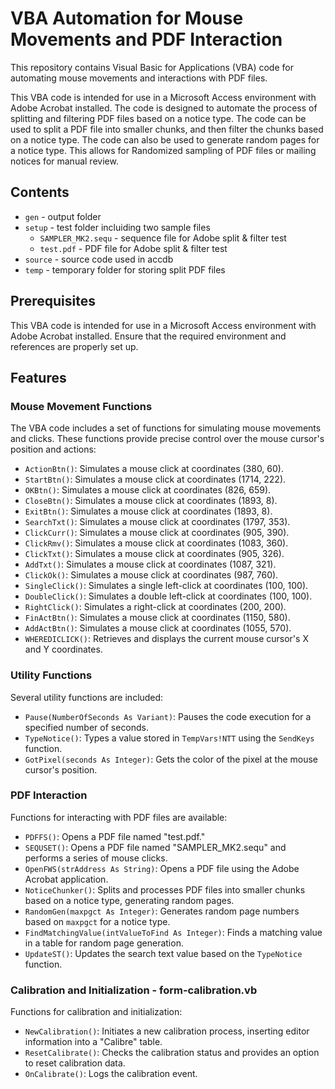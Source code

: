# VBA Automation for Mouse Movements and PDF Interaction

This repository contains Visual Basic for Applications (VBA) code for automating mouse movements and interactions with PDF files.

This VBA code is intended for use in a Microsoft Access environment with Adobe Acrobat installed. The code is designed to automate the process of splitting and filtering PDF files based on a notice type. The code can be used to split a PDF file into smaller chunks, and then filter the chunks based on a notice type. The code can also be used to generate random pages for a notice type. This allows for Randomized sampling of PDF files or mailing notices for manual review.

## Contents

- `gen` - output folder
- `setup` - test folder incluiding two sample files
  - `SAMPLER_MK2.sequ` - sequence file for Adobe split & filter test
  - `test.pdf` - PDF file for Adobe split & filter test
- `source` - source code used in accdb
- `temp` - temporary folder for storing split PDF files

## Prerequisites

This VBA code is intended for use in a Microsoft Access environment with Adobe Acrobat installed. Ensure that the required environment and references are properly set up.

## Features

### Mouse Movement Functions

The VBA code includes a set of functions for simulating mouse movements and clicks. These functions provide precise control over the mouse cursor's position and actions:

- `ActionBtn()`: Simulates a mouse click at coordinates (380, 60).
- `StartBtn()`: Simulates a mouse click at coordinates (1714, 222).
- `OKBtn()`: Simulates a mouse click at coordinates (826, 659).
- `CloseBtn()`: Simulates a mouse click at coordinates (1893, 8).
- `ExitBtn()`: Simulates a mouse click at coordinates (1893, 8).
- `SearchTxt()`: Simulates a mouse click at coordinates (1797, 353).
- `ClickCurr()`: Simulates a mouse click at coordinates (905, 390).
- `ClickRmv()`: Simulates a mouse click at coordinates (1083, 360).
- `ClickTxt()`: Simulates a mouse click at coordinates (905, 326).
- `AddTxt()`: Simulates a mouse click at coordinates (1087, 321).
- `ClickOk()`: Simulates a mouse click at coordinates (987, 760).
- `SingleClick()`: Simulates a single left-click at coordinates (100, 100).
- `DoubleClick()`: Simulates a double left-click at coordinates (100, 100).
- `RightClick()`: Simulates a right-click at coordinates (200, 200).
- `FinActBtn()`: Simulates a mouse click at coordinates (1150, 580).
- `AddActBtn()`: Simulates a mouse click at coordinates (1055, 570).
- `WHEREDICLICK()`: Retrieves and displays the current mouse cursor's X and Y coordinates.

### Utility Functions

Several utility functions are included:

- `Pause(NumberOfSeconds As Variant)`: Pauses the code execution for a specified number of seconds.
- `TypeNotice()`: Types a value stored in `TempVars!NTT` using the `SendKeys` function.
- `GotPixel(seconds As Integer)`: Gets the color of the pixel at the mouse cursor's position.

### PDF Interaction

Functions for interacting with PDF files are available:

- `PDFFS()`: Opens a PDF file named "test.pdf."
- `SEQUSET()`: Opens a PDF file named "SAMPLER_MK2.sequ" and performs a series of mouse clicks.
- `OpenFWS(strAddress As String)`: Opens a PDF file using the Adobe Acrobat application.
- `NoticeChunker()`: Splits and processes PDF files into smaller chunks based on a notice type, generating random pages.
- `RandomGen(maxpgct As Integer)`: Generates random page numbers based on `maxpgct` for a notice type.
- `FindMatchingValue(intValueToFind As Integer)`: Finds a matching value in a table for random page generation.
- `UpdateST()`: Updates the search text value based on the `TypeNotice` function.

### Calibration and Initialization - form-calibration.vb

Functions for calibration and initialization:

- `NewCalibration()`: Initiates a new calibration process, inserting editor information into a "Calibre" table.
- `ResetCalibrate()`: Checks the calibration status and provides an option to reset calibration data.
- `OnCalibrate()`: Logs the calibration event.
  
